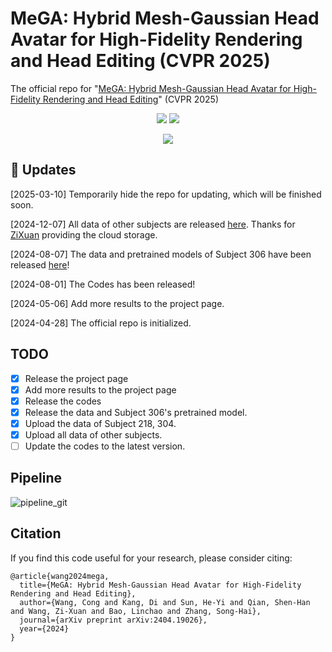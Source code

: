 # MeGA: Hybrid Mesh-Gaussian Head Avatar for High-Fidelity Rendering and Head Editing (CVPR 2025)
The official repo for "[MeGA: Hybrid Mesh-Gaussian Head Avatar for High-Fidelity Rendering and Head Editing](https://arxiv.org/abs/2404.19026)" (CVPR 2025)

<p align="center">
<a href="https://arxiv.org/abs/2404.19026"><img src="https://img.shields.io/badge/Arxiv-2404.19026-B31B1B.svg"></a>
<a href="https://conallwang.github.io/MeGA_Pages/"><img src="https://img.shields.io/badge/Project-Page-blue"></a>
</p>

<p align="center">
  <img src="./assets/git_demo.gif" />
</p>

## :mega: Updates

[2025-03-10] Temporarily hide the repo for updating, which will be finished soon.

[2024-12-07] All data of other subjects are released [here](https://drive.google.com/drive/folders/1N7pzrTtwBKQ033SZG5kukpFvT2RqoLXg?usp=sharing). Thanks for [ZiXuan](https://scholar.google.com/citations?user=3i9GwyIAAAAJ) providing the cloud storage. 

[2024-08-07] The data and pretrained models of Subject 306 have been released [here](https://drive.google.com/drive/folders/1R7fNJnWu6ZSqbIvpUWbAUfb5qdq2a8sp?usp=sharing)!

[2024-08-01] The Codes has been released!

[2024-05-06] Add more results to the project page.

[2024-04-28] The official repo is initialized.

## TODO

- [x] Release the project page
- [x] Add more results to the project page
- [x] Release the codes
- [x] Release the data and Subject 306's pretrained model.
- [x] Upload the data of Subject 218, 304.
- [x] Upload all data of other subjects.
- [ ] Update the codes to the latest version.

## Pipeline

![pipeline_git](https://github.com/user-attachments/assets/461d5f5a-5451-407d-928c-5310478e855d)

## Citation

If you find this code useful for your research, please consider citing:
```
@article{wang2024mega,
  title={MeGA: Hybrid Mesh-Gaussian Head Avatar for High-Fidelity Rendering and Head Editing},
  author={Wang, Cong and Kang, Di and Sun, He-Yi and Qian, Shen-Han and Wang, Zi-Xuan and Bao, Linchao and Zhang, Song-Hai},
  journal={arXiv preprint arXiv:2404.19026},
  year={2024}
}
```
